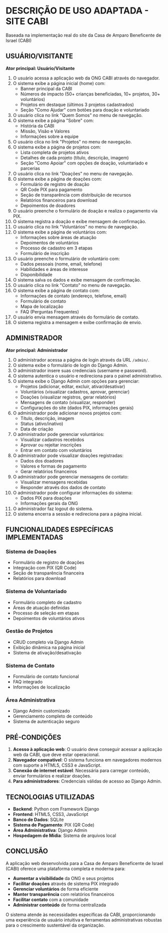 # DESCRIÇÃO DE USO ADAPTADA - SITE CABI

Baseada na implementação real do site da Casa de Amparo Beneficente de Israel (CABI)

## USUÁRIO/VISITANTE

**Ator principal: Usuário/Visitante**

1. O usuário acessa a aplicação web da ONG CABI através do navegador.
2. O sistema exibe a página inicial (home) com:
   - Banner principal da CABI
   - Números de impacto (50+ crianças beneficiadas, 10+ projetos, 30+ voluntários)
   - Projetos em destaque (últimos 3 projetos cadastrados)
   - Seção "Como Ajudar" com botões para doação e voluntariado
3. O usuário clica no link "Quem Somos" no menu de navegação.
4. O sistema exibe a página "Sobre" com:
   - História da CABI
   - Missão, Visão e Valores
   - Informações sobre a equipe
5. O usuário clica no link "Projetos" no menu de navegação.
6. O sistema exibe a página de projetos com:
   - Lista completa de projetos ativos
   - Detalhes de cada projeto (título, descrição, imagem)
   - Seção "Como Apoiar" com opções de doação, voluntariado e parcerias
7. O usuário clica no link "Doações" no menu de navegação.
8. O sistema exibe a página de doações com:
   - Formulário de registro de doação
   - QR Code PIX para pagamento
   - Seção de transparência com distribuição de recursos
   - Relatórios financeiros para download
   - Depoimentos de doadores
9. O usuário preenche o formulário de doação e realiza o pagamento via PIX.
10. O sistema registra a doação e exibe mensagem de confirmação.
11. O usuário clica no link "Voluntários" no menu de navegação.
12. O sistema exibe a página de voluntários com:
    - Informações sobre áreas de atuação
    - Depoimentos de voluntários
    - Processo de cadastro em 3 etapas
    - Formulário de inscrição
13. O usuário preenche o formulário de voluntário com:
    - Dados pessoais (nome, email, telefone)
    - Habilidades e áreas de interesse
    - Disponibilidade
14. O sistema salva os dados e exibe mensagem de confirmação.
15. O usuário clica no link "Contato" no menu de navegação.
16. O sistema exibe a página de contato com:
    - Informações de contato (endereço, telefone, email)
    - Formulário de contato
    - Mapa de localização
    - FAQ (Perguntas Frequentes)
17. O usuário envia mensagem através do formulário de contato.
18. O sistema registra a mensagem e exibe confirmação de envio.

## ADMINISTRADOR

**Ator principal: Administrador**

1. O administrador acessa a página de login através da URL `/admin/`.
2. O sistema exibe o formulário de login do Django Admin.
3. O administrador insere suas credenciais (username e password).
4. O sistema autentica o usuário e redireciona para o painel administrativo.
5. O sistema exibe o Django Admin com opções para gerenciar:
   - Projetos (adicionar, editar, excluir, ativar/desativar)
   - Voluntários (visualizar cadastros, aprovar, gerenciar)
   - Doações (visualizar registros, gerar relatórios)
   - Mensagens de contato (visualizar, responder)
   - Configurações do site (dados PIX, informações gerais)
6. O administrador pode adicionar novos projetos com:
   - Título, descrição, imagem
   - Status (ativo/inativo)
   - Data de criação
7. O administrador pode gerenciar voluntários:
   - Visualizar cadastros recebidos
   - Aprovar ou rejeitar inscrições
   - Entrar em contato com voluntários
8. O administrador pode visualizar doações registradas:
   - Dados dos doadores
   - Valores e formas de pagamento
   - Gerar relatórios financeiros
9. O administrador pode gerenciar mensagens de contato:
   - Visualizar mensagens recebidas
   - Responder através dos dados de contato
10. O administrador pode configurar informações do sistema:
    - Dados PIX para doações
    - Informações gerais da ONG
11. O administrador faz logout do sistema.
12. O sistema encerra a sessão e redireciona para a página inicial.

## FUNCIONALIDADES ESPECÍFICAS IMPLEMENTADAS

### Sistema de Doações
- Formulário de registro de doações
- Integração com PIX (QR Code)
- Seção de transparência financeira
- Relatórios para download

### Sistema de Voluntariado
- Formulário completo de cadastro
- Áreas de atuação definidas
- Processo de seleção em etapas
- Depoimentos de voluntários ativos

### Gestão de Projetos
- CRUD completo via Django Admin
- Exibição dinâmica na página inicial
- Sistema de ativação/desativação

### Sistema de Contato
- Formulário de contato funcional
- FAQ integrado
- Informações de localização

### Área Administrativa
- Django Admin customizado
- Gerenciamento completo de conteúdo
- Sistema de autenticação seguro

## PRÉ-CONDIÇÕES

1. **Acesso à aplicação web**: O usuário deve conseguir acessar a aplicação web da CABI, que deve estar operacional.
2. **Navegador compatível**: O sistema funciona em navegadores modernos com suporte a HTML5, CSS3 e JavaScript.
3. **Conexão de internet estável**: Necessária para carregar conteúdo, enviar formulários e realizar doações.
4. **Para administradores**: Credenciais válidas de acesso ao Django Admin.

## TECNOLOGIAS UTILIZADAS

- **Backend**: Python com Framework Django
- **Frontend**: HTML5, CSS3, JavaScript
- **Banco de Dados**: SQLite
- **Sistema de Pagamento**: PIX (QR Code)
- **Área Administrativa**: Django Admin
- **Hospedagem de Mídia**: Sistema de arquivos local

## CONCLUSÃO

A aplicação web desenvolvida para a Casa de Amparo Beneficente de Israel (CABI) oferece uma plataforma completa e moderna para:

- **Aumentar a visibilidade** da ONG e seus projetos
- **Facilitar doações** através de sistema PIX integrado
- **Gerenciar voluntários** de forma eficiente
- **Manter transparência** com relatórios financeiros
- **Facilitar contato** com a comunidade
- **Administrar conteúdo** de forma centralizada

O sistema atende às necessidades específicas da CABI, proporcionando uma experiência de usuário intuitiva e ferramentas administrativas robustas para o crescimento sustentável da organização.